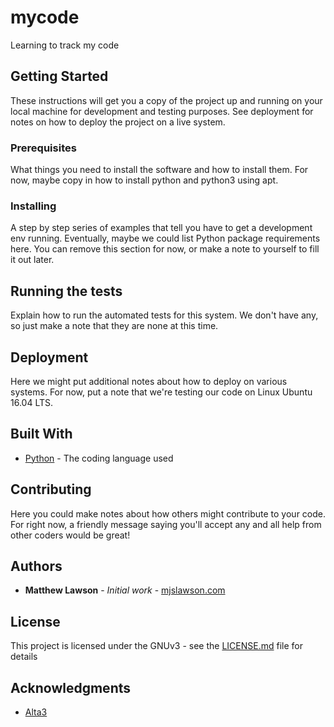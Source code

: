# mycode
Learning to track my code


## Getting Started
These instructions will get you a copy of the project up and running on your local machine for development and testing purposes. See deployment for notes on how to deploy the project on a live system.


### Prerequisites
What things you need to install the software and how to install them. For now, maybe copy in how to install python and python3 using apt.


### Installing
A step by step series of examples that tell you have to get a development env running. Eventually, maybe we could list Python package requirements here. You can remove this section for now, or make a note to yourself to fill it out later.


## Running the tests
Explain how to run the automated tests for this system. We don't have any, so just make a note that they are none at this time.


## Deployment
Here we might put additional notes about how to deploy on various systems. For now, put a note that we're testing our code on Linux Ubuntu 16.04 LTS. 


## Built With
* [Python](https://www.python.org/) - The coding language used


## Contributing
Here you could make notes about how others might contribute to your code. For right now, a friendly message saying you'll accept any and all help from other coders would be great!


## Authors
* **Matthew Lawson** - *Initial work* - [mjslawson.com](https://mjslawson.com/)


## License
This project is licensed under the GNUv3 - see the [LICENSE.md](LICENSE.md) file for details


## Acknowledgments
* [Alta3](https://alta3.com/)
